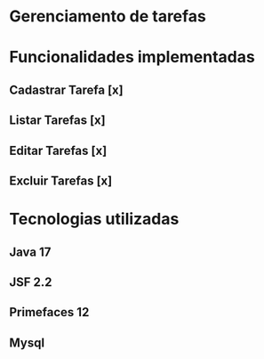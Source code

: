 # Gerenciamento de tarefas
# Funcionalidades implementadas
## Cadastrar Tarefa     [x]
## Listar Tarefas       [x]
## Editar Tarefas 	[x]
## Excluir Tarefas	[x]


# Tecnologias utilizadas
## Java 17
## JSF 2.2  
## Primefaces 12
## Mysql 

